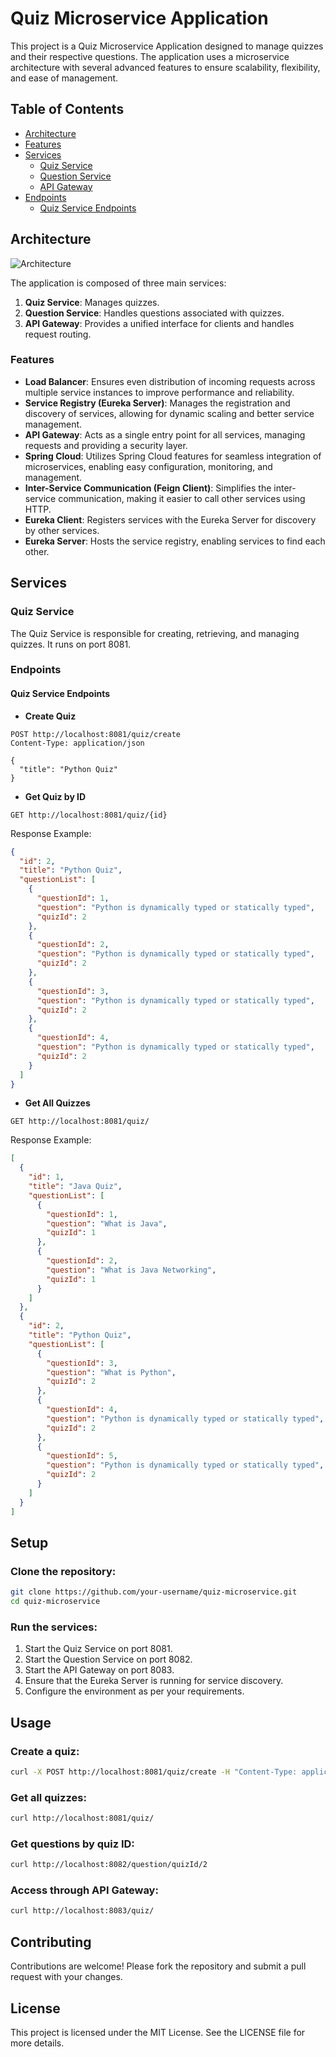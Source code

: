 # Quiz Microservice Application

This project is a Quiz Microservice Application designed to manage quizzes and their respective questions. The application uses a microservice architecture with several advanced features to ensure scalability, flexibility, and ease of management.

## Table of Contents

- [Architecture](#architecture)
- [Features](#features)
- [Services](#services)
  - [Quiz Service](#quiz-service)
  - [Question Service](#question-service)
  - [API Gateway](#api-gateway)
- [Endpoints](#endpoints)
  - [Quiz Service Endpoints](#quiz-service-endpoints)

## Architecture

![Architecture](https://your-image-link.com)

The application is composed of three main services:

1. **Quiz Service**: Manages quizzes.
2. **Question Service**: Handles questions associated with quizzes.
3. **API Gateway**: Provides a unified interface for clients and handles request routing.

### Features

- **Load Balancer**: Ensures even distribution of incoming requests across multiple service instances to improve performance and reliability.
- **Service Registry (Eureka Server)**: Manages the registration and discovery of services, allowing for dynamic scaling and better service management.
- **API Gateway**: Acts as a single entry point for all services, managing requests and providing a security layer.
- **Spring Cloud**: Utilizes Spring Cloud features for seamless integration of microservices, enabling easy configuration, monitoring, and management.
- **Inter-Service Communication (Feign Client)**: Simplifies the inter-service communication, making it easier to call other services using HTTP.
- **Eureka Client**: Registers services with the Eureka Server for discovery by other services.
- **Eureka Server**: Hosts the service registry, enabling services to find each other.

## Services

### Quiz Service

The Quiz Service is responsible for creating, retrieving, and managing quizzes. It runs on port 8081.

### Endpoints

#### Quiz Service Endpoints

- **Create Quiz**

```http
POST http://localhost:8081/quiz/create
Content-Type: application/json

{
  "title": "Python Quiz"
}
```

- **Get Quiz by ID**

```http
GET http://localhost:8081/quiz/{id}
```

Response Example:

```json
{
  "id": 2,
  "title": "Python Quiz",
  "questionList": [
    {
      "questionId": 1,
      "question": "Python is dynamically typed or statically typed",
      "quizId": 2
    },
    {
      "questionId": 2,
      "question": "Python is dynamically typed or statically typed",
      "quizId": 2
    },
    {
      "questionId": 3,
      "question": "Python is dynamically typed or statically typed",
      "quizId": 2
    },
    {
      "questionId": 4,
      "question": "Python is dynamically typed or statically typed",
      "quizId": 2
    }
  ]
}
```

- **Get All Quizzes**

```http
GET http://localhost:8081/quiz/
```

Response Example:

```json
[
  {
    "id": 1,
    "title": "Java Quiz",
    "questionList": [
      {
        "questionId": 1,
        "question": "What is Java",
        "quizId": 1
      },
      {
        "questionId": 2,
        "question": "What is Java Networking",
        "quizId": 1
      }
    ]
  },
  {
    "id": 2,
    "title": "Python Quiz",
    "questionList": [
      {
        "questionId": 3,
        "question": "What is Python",
        "quizId": 2
      },
      {
        "questionId": 4,
        "question": "Python is dynamically typed or statically typed",
        "quizId": 2
      },
      {
        "questionId": 5,
        "question": "Python is dynamically typed or statically typed",
        "quizId": 2
      }
    ]
  }
]
```

## Setup

### Clone the repository:

```bash
git clone https://github.com/your-username/quiz-microservice.git
cd quiz-microservice
```

### Run the services:

1. Start the Quiz Service on port 8081.
2. Start the Question Service on port 8082.
3. Start the API Gateway on port 8083.
4. Ensure that the Eureka Server is running for service discovery.
5. Configure the environment as per your requirements.

## Usage

### Create a quiz:

```bash
curl -X POST http://localhost:8081/quiz/create -H "Content-Type: application/json" -d '{"title": "Python Quiz"}'
```

### Get all quizzes:

```bash
curl http://localhost:8081/quiz/
```

### Get questions by quiz ID:

```bash
curl http://localhost:8082/question/quizId/2
```

### Access through API Gateway:

```bash
curl http://localhost:8083/quiz/
```

## Contributing

Contributions are welcome! Please fork the repository and submit a pull request with your changes.

## License

This project is licensed under the MIT License. See the LICENSE file for more details.
